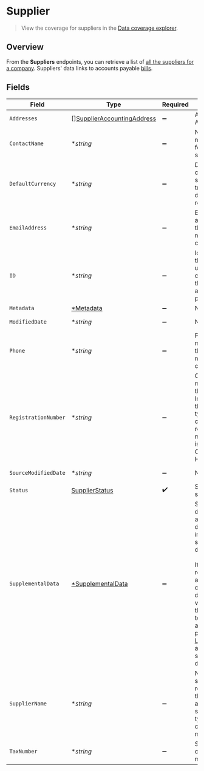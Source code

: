 # Supplier

> View the coverage for suppliers in the <a className="external" href="https://knowledge.codat.io/supported-features/accounting?view=tab-by-data-type&dataType=suppliers" target="_blank">Data coverage explorer</a>.

## Overview

From the **Suppliers** endpoints, you can retrieve a list of [all the suppliers for a company](https://docs.codat.io/accounting-api#/operations/list-suppliers). Suppliers' data links to accounts payable [bills](https://docs.codat.io/accounting-api#/schemas/Bill).


## Fields

| Field                                                                                                                                                                                                                                                                            | Type                                                                                                                                                                                                                                                                             | Required                                                                                                                                                                                                                                                                         | Description                                                                                                                                                                                                                                                                      | Example                                                                                                                                                                                                                                                                          |
| -------------------------------------------------------------------------------------------------------------------------------------------------------------------------------------------------------------------------------------------------------------------------------- | -------------------------------------------------------------------------------------------------------------------------------------------------------------------------------------------------------------------------------------------------------------------------------- | -------------------------------------------------------------------------------------------------------------------------------------------------------------------------------------------------------------------------------------------------------------------------------- | -------------------------------------------------------------------------------------------------------------------------------------------------------------------------------------------------------------------------------------------------------------------------------- | -------------------------------------------------------------------------------------------------------------------------------------------------------------------------------------------------------------------------------------------------------------------------------- |
| `Addresses`                                                                                                                                                                                                                                                                      | [][SupplierAccountingAddress](../../models/shared/supplieraccountingaddress.md)                                                                                                                                                                                                  | :heavy_minus_sign:                                                                                                                                                                                                                                                               | An array of Addresses.                                                                                                                                                                                                                                                           |                                                                                                                                                                                                                                                                                  |
| `ContactName`                                                                                                                                                                                                                                                                    | **string*                                                                                                                                                                                                                                                                        | :heavy_minus_sign:                                                                                                                                                                                                                                                               | Name of the main contact for the supplier.                                                                                                                                                                                                                                       |                                                                                                                                                                                                                                                                                  |
| `DefaultCurrency`                                                                                                                                                                                                                                                                | **string*                                                                                                                                                                                                                                                                        | :heavy_minus_sign:                                                                                                                                                                                                                                                               | Default currency the supplier's transactional data is recorded in.                                                                                                                                                                                                               |                                                                                                                                                                                                                                                                                  |
| `EmailAddress`                                                                                                                                                                                                                                                                   | **string*                                                                                                                                                                                                                                                                        | :heavy_minus_sign:                                                                                                                                                                                                                                                               | Email address that the supplier may be contacted on.                                                                                                                                                                                                                             |                                                                                                                                                                                                                                                                                  |
| `ID`                                                                                                                                                                                                                                                                             | **string*                                                                                                                                                                                                                                                                        | :heavy_minus_sign:                                                                                                                                                                                                                                                               | Identifier for the supplier, unique to the company in the accounting platform.                                                                                                                                                                                                   |                                                                                                                                                                                                                                                                                  |
| `Metadata`                                                                                                                                                                                                                                                                       | [*Metadata](../../models/shared/metadata.md)                                                                                                                                                                                                                                     | :heavy_minus_sign:                                                                                                                                                                                                                                                               | N/A                                                                                                                                                                                                                                                                              |                                                                                                                                                                                                                                                                                  |
| `ModifiedDate`                                                                                                                                                                                                                                                                   | **string*                                                                                                                                                                                                                                                                        | :heavy_minus_sign:                                                                                                                                                                                                                                                               | N/A                                                                                                                                                                                                                                                                              | 2022-10-23T00:00:00.000Z                                                                                                                                                                                                                                                         |
| `Phone`                                                                                                                                                                                                                                                                          | **string*                                                                                                                                                                                                                                                                        | :heavy_minus_sign:                                                                                                                                                                                                                                                               | Phone number that the supplier may be contacted on.                                                                                                                                                                                                                              | +44 25691 154789                                                                                                                                                                                                                                                                 |
| `RegistrationNumber`                                                                                                                                                                                                                                                             | **string*                                                                                                                                                                                                                                                                        | :heavy_minus_sign:                                                                                                                                                                                                                                                               | Company number of the supplier. In the UK, this is typically the company registration number issued by Companies House.                                                                                                                                                          |                                                                                                                                                                                                                                                                                  |
| `SourceModifiedDate`                                                                                                                                                                                                                                                             | **string*                                                                                                                                                                                                                                                                        | :heavy_minus_sign:                                                                                                                                                                                                                                                               | N/A                                                                                                                                                                                                                                                                              | 2022-10-23T00:00:00.000Z                                                                                                                                                                                                                                                         |
| `Status`                                                                                                                                                                                                                                                                         | [SupplierStatus](../../models/shared/supplierstatus.md)                                                                                                                                                                                                                          | :heavy_check_mark:                                                                                                                                                                                                                                                               | Status of the supplier.                                                                                                                                                                                                                                                          |                                                                                                                                                                                                                                                                                  |
| `SupplementalData`                                                                                                                                                                                                                                                               | [*SupplementalData](../../models/shared/supplementaldata.md)                                                                                                                                                                                                                     | :heavy_minus_sign:                                                                                                                                                                                                                                                               | Supplemental data is additional data you can include in our standard data types. <br/><br/>It is referenced as a configured dynamic key value pair that is unique to the accounting platform. [Learn more](https://docs.codat.io/using-the-api/additional-data) about supplemental data. |                                                                                                                                                                                                                                                                                  |
| `SupplierName`                                                                                                                                                                                                                                                                   | **string*                                                                                                                                                                                                                                                                        | :heavy_minus_sign:                                                                                                                                                                                                                                                               | Name of the supplier as recorded in the accounting system, typically the company name.                                                                                                                                                                                           |                                                                                                                                                                                                                                                                                  |
| `TaxNumber`                                                                                                                                                                                                                                                                      | **string*                                                                                                                                                                                                                                                                        | :heavy_minus_sign:                                                                                                                                                                                                                                                               | Supplier's company tax number.                                                                                                                                                                                                                                                   |                                                                                                                                                                                                                                                                                  |